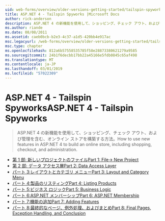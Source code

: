 ```yaml
---
uid: web-forms/overview/older-versions-getting-started/tailspin-spyworks/index
title: ASP.NET 4 - Tailspin Spyworks |Microsoft Docs
author: rick-anderson
description: ASP.NET 4 の新機能を使用して、ショッピング、チェック アウト、および管理を含む、オンライン ストアを構築する方法。
ms.author: riande
ms.date: 08/08/2011
ms.assetid: caeb0bcb-b2e3-4c37-a1d5-420bb4e917ac
msc.legacyurl: /web-forms/overview/older-versions-getting-started/tailspin-spyworks
msc.type: chapter
ms.openlocfilehash: 812a6b57558535785f58e28873380621279a9585
ms.sourcegitcommit: 24b1f6decbb17bb22a45166e5fdb0845c65af498
ms.translationtype: MT
ms.contentlocale: ja-JP
ms.lasthandoff: 03/01/2019
ms.locfileid: "57022309"
---
```

<a name="aspnet-4---tailspin-spyworks"></a><span data-ttu-id="270e9-103">ASP.NET 4 - Tailspin Spyworks</span><span class="sxs-lookup"><span data-stu-id="270e9-103">ASP.NET 4 - Tailspin Spyworks</span></span>
====================
> <span data-ttu-id="270e9-104">ASP.NET 4 の新機能を使用して、ショッピング、チェック アウト、および管理を含む、オンライン ストアを構築する方法。</span><span class="sxs-lookup"><span data-stu-id="270e9-104">How to use new features in ASP.NET 4 to build an online store, including shopping, checkout, and administration.</span></span>


- [<span data-ttu-id="270e9-105">第 1 部: 新しいプロジェクトのファイル</span><span class="sxs-lookup"><span data-stu-id="270e9-105">Part 1: File-> New Project</span></span>](tailspin-spyworks-part-1.md)
- [<span data-ttu-id="270e9-106">第 2 部: データ アクセス層</span><span class="sxs-lookup"><span data-stu-id="270e9-106">Part 2: Data Access Layer</span></span>](tailspin-spyworks-part-2.md)
- [<span data-ttu-id="270e9-107">パート 3:レイアウトとカテゴリ メニュー</span><span class="sxs-lookup"><span data-stu-id="270e9-107">Part 3: Layout and Category Menu</span></span>](tailspin-spyworks-part-3.md)
- [<span data-ttu-id="270e9-108">パート 4:製品のリスティング</span><span class="sxs-lookup"><span data-stu-id="270e9-108">Part 4: Listing Products</span></span>](tailspin-spyworks-part-4.md)
- [<span data-ttu-id="270e9-109">パート 5:ビジネス ロジック</span><span class="sxs-lookup"><span data-stu-id="270e9-109">Part 5: Business Logic</span></span>](tailspin-spyworks-part-5.md)
- [<span data-ttu-id="270e9-110">パート 6:ASP.NET メンバーシップ</span><span class="sxs-lookup"><span data-stu-id="270e9-110">Part 6: ASP.NET Membership</span></span>](tailspin-spyworks-part-6.md)
- [<span data-ttu-id="270e9-111">パート 7:機能の追加</span><span class="sxs-lookup"><span data-stu-id="270e9-111">Part 7: Adding Features</span></span>](tailspin-spyworks-part-7.md)
- [<span data-ttu-id="270e9-112">パート 8:最終的なページ、例外処理、およびまとめ</span><span class="sxs-lookup"><span data-stu-id="270e9-112">Part 8: Final Pages, Exception Handling, and Conclusion</span></span>](tailspin-spyworks-part-8.md)

